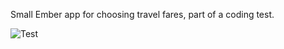 Small Ember app for choosing travel fares, part of a coding test. 

![Test](http://i.imgur.com/oil5iza.png)
